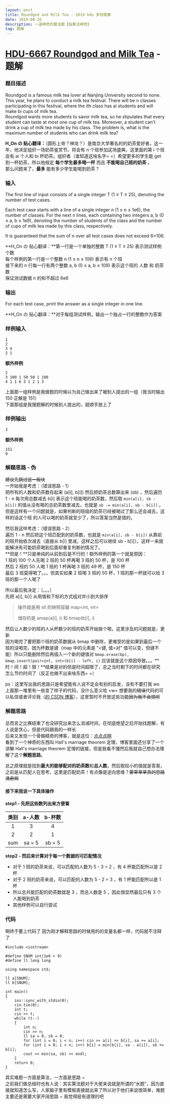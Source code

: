 ```yaml
---
layout: post
title: Roundgod and Milk Tea - 2019 hdu 多校联赛
date: 2019-08-16
description: 一道神奇的算法题【指算法神奇】
tag: 题解
---
```


# [HDU-6667 Roundgod and Milk Tea](http://acm.hdu.edu.cn/showproblem.php?pid=6667) - 题解

### 题目描述
Roundgod is a famous milk tea lover at Nanjing University second to none. This year, he plans to conduct a milk tea festival. There will be n classes participating in this festival, where the ith class has ai students and will make bi cups of milk tea.
<br>
Roundgod wants more students to savor milk tea, so he stipulates that every student can taste at most one cup of milk tea. Moreover, a student can't drink a cup of milk tea made by his class. The problem is, what is the maximum number of students who can drink milk tea?

**H_On の 贴心翻译：**（圆形上帝？神龙？）是南京大学著名的的奶茶爱好者。这一年，他决定组织一场奶茶鉴赏节。将会有 n 个班参加这场盛典，这里面的第 i 个班会有 ai 个人和 bi 杯奶茶。组织者（谁知道这啥名字= =）希望更多的学生能 get 到一杯奶茶，所以他规定 **每个学生最多喝一杯** 而且 **不能喝自己班的奶茶** 。<br>
那么问题来了，**最多** 能有多少学生能喝到奶茶？

### 输入
The first line of input consists of a single integer T (1 ≤ T ≤ 25), denoting the number of test cases.

Each test case starts with a line of a single integer n (1 ≤ n ≤ 1e6), the number of classes. For the next n lines, each containing two integers a, b (0 ≤ a, b ≤ 1e9), denoting the number of students of the class and the number of cups of milk tea made by this class, respectively.

It is guaranteed that the sum of n over all test cases does not exceed 6×106.

**H_On の 贴心翻译：**第一行是一个单独的整数 T (1 ≤ T ≤ 25) 表示测试样例个数<br>
每个样例的第一行是一个整数 n (1 ≤ n ≤ 106) 表示有 n 个班<br>
接下来的 n 行每一行有两个整数 a, b (0 ≤ a, b ≤ 109) 表示这个班的 人数 和 奶茶数<br>
保证测试数据 n 的和不超过 6e6

### 输出
For each test case, print the answer as a single integer in one line.

**H_On の 贴心翻译：**对于每组测试样例，输出一个独占一行的整数作为答案

### 样例输入
```
1
2
3 4
2 1
```
__额外样例__
```
2
3 100 1 50 50 1 100
4 1 1 6 3 1 2 1 3
```
上面那一组样例是我做题的时候以为自己做出来了被别人提出的一组（我当时输出 150 正解是 151）<br>
下面那组是我搜题解的时候别人提出的，就顺手放上了

### 样例输出
```
3
```
__额外样例__
```
151
9
```

### 解题思路 - 伪
~~建议先跳过这一板块~~<br>
一开始我是考虑：（错误思路 - 1）<br>
把所有的人数和奶茶数存起来 (a[i], b[i]) 然后把奶茶总数算出来 (sb) ，然后遍历 1 - n 每次用总数减去 b[i] 表示这个班能喝的奶茶数，然后取 `min(a[i], sb - b[i])` 的值从没有喝的总奶茶数里减去，也就是 `sb -= min(a[i], sb - b[i])` 。<br>
但是这样有一个问题就是，如果判断的班级的奶茶已经被喝过了那么还会减去，这样的话这个班 的人可以喝的奶茶就变少了，所以答案当然是错的。

然后我这样考虑：（错误思路 - 2）<br>
遍历 1 - n 然后把这个班匹配到的奶茶数，也就是 `min(a[i], sb - b[i])` 从靠前的班开始依次减去（直接从 b[i] 里减，这样之后可以继续 sb - b[i]）。这样一来就能解决有可能奶茶喝到后面却重复判断的情况了。<br>
**但是！**只是单纯的从前到后是不行的！额外样例的第一个就是原因：<br>
1 班的 100 个人先喝 2 班的 50 杯再喝 3 班的 50 杯，是 100 杯<br>
然后 2 班的 50 人喝 1 班的 1 杯再喝 3 班的 49 杯，是 150 杯<br>
最后 3 班莫得喝了。。。但其实如果 2 班喝 3 班的 50 杯，1 班的那一杯就可以给 3 班的那一个人喝了

所以最后我决定：（。。。）<br>
先把 a[i], b[i] 从用值和下标的方式组对并小到大排序
 > 操作就是用 stl 的映照容器 map<int, int>
 >
 > 储存的是 amap(a[i], i) 和 bmap(b[i], i)

然后让人数少的班的人从杯数少的班的奶茶开始挨个喝，这里涉及的问题就是，更新<br>
因为喝完了要把那个班的奶茶数据从 bmap 中删除，更难受的是如果到最后一个班的没喝完，因为杯数是键（map 中的元素是 "<键, 值>对" 值可以变，但键不能）所以只能删除然后再插入一个新的键值对 ``bmap.erase(bp), bmap.insert(pair<int, int>(b[i] - left, i)`` 应该就是这个原因导致。。。**时！间！超！限！**结果是对的但是时间超限了，总之当时剩下的时间都在研究怎么节约时间了（反正也做不出来啥东西= =）

ps：这里写出我的思路只是希望能有人说不定会有别的启发，没有不要打我 wo<br>
上面那一堆里有一些变了样子的代码，没什么意义哈 =w= 想要我的~~错误~~代码的可以私信或者评论我（[的 CSDN 博客](https://blog.csdn.net/qq_37504214/article/details/99684137)），这里暂时不开放这些功能~~因为我不会搞呗~~

### 解题思路
总而言之比赛结束了也没研究出来怎么消减时间，在彻底绝望之后开始找题解，有人说是贪心，但是代码跟我的一样长<br>
后来又发现一个骨骼精奇的博客，就是这位：[点点点啊](https://blog.csdn.net/chimchim04/article/details/99589863#comments)<br>
看到了一个神奇的东西叫 Hall's marriage theorem 定理，博客里面还分享了一个讲解 Hall's marriage theorem 定理的链接，但是我看不懂然后我就自己想办法理解了这个**解题思路**。

总之原理就是找到**最大的能够配对的奶茶数**和**总人数**，然后取较小的值就是答案，之前是从匹配人在思考，这里是匹配奶茶！有点像是逆向思维？~~雾草草草真的思路清奇啊~~

#### 接下来我说一下具体操作
**step1 - 先把这些数列出来方便看**

|类别|a-人数|b-杯数|
|:---:|:---:|:---:|
|1|3|4|
|2|2|1|
|sum|sa = 5|sb = 5|

**step2 - 然后来计算对于每一个数据的可匹配情况**<br>
* 对于 1 班的奶茶来说，可以匹配的人数为 5 - 3 = 2 ，有 4 杯能匹配所以是 2 杯<br>
* 对于 2 班的奶茶来说，可以匹配的人数为 5 - 2 = 3 ，有 1 杯能匹配所以是 1 杯<br>
* 所以总共能匹配的奶茶数就是 3 ，而总人数是 5 ，因此很显然最后只有 3 个人能喝到奶茶<br>
* 其他样例可以自行尝试

### 代码
啊终于要上代码了
因为刚才解释思路的时候用的的变量名都一样，代码就不注释了
```
#include <iostream>

#define SNUM int(1e6 + 9)
#define ll long long

using namespace std;

ll a[SNUM];
ll b[SNUM];

int main()
{
	ios::sync_with_stdio(0);
	cin.tie(0);
	int t;
	cin >> t;
	while (t--)
	{
		int n;
		cin >> n;
		ll sa = 0, sb = 0;
		for (int i = 0; i < n; i++) cin >> a[i] >> b[i], sa += a[i];
		for (int i = 0; i < n; i++) b[i] = min(b[i], sa - a[i]), sb += b[i];
		cout << min(sa, sb) << endl;
	}
	return 0;
}
```

其实难题一方面是算法，一方面是思路 ~ <br>
之前我们做总结时也有人说：其实算法题对于大佬来说就是所谓的“水题”，因为直接就知道怎么写，人家脑子里有模板直接就出来了所以对于他们来说很简单，难题主要还是需要大家开阔思路 ~ 我觉得挺有道理的吧
